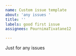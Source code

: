 ```yaml
---
name: Custom issue template
about: 'any issues '
title: ''
labels: good first issue
assignees: PournimaTivatane12

---
```


Just for any issues

